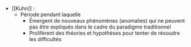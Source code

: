 - [[Kuhn]] : 
	-  Période pendant laquelle
		- Émergent de nouveaux phénomènes (anomalies) qui ne peuvent pas être expliqués dans le cadre du paradigme traditionnel
		- Prolifèrent des théories et hypothèses pour tenter de résoudre les difficultés